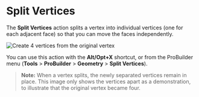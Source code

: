 # Split Vertices

The __Split Vertices__ action splits a vertex into individual vertices (one for each adjacent face) so that you can move the faces independently.

![Create 4 vertices from the original vertex](images/SplitVerts_Example.png)

You can use this action with the **Alt/Opt+X** shortcut, or from the ProBuilder menu (**Tools** > **ProBuilder** > **Geometry** > **Split Vertices**).

> **Note:** When a vertex splits, the newly separated vertices remain in place. This image only shows the vertices apart as a demonstration, to illustrate that the original vertex became four.


